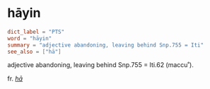 # hāyin

``` toml
dict_label = "PTS"
word = "hāyin"
summary = "adjective abandoning, leaving behind Snp.755 = Iti"
see_also = ["hā"]
```

adjective abandoning, leaving behind Snp.755 = Iti.62 (maccu˚).

fr. *[hā](hā.md)*

